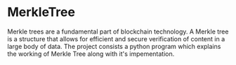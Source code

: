 # MerkleTree

Merkle trees are a fundamental part of blockchain technology. A Merkle tree is a structure that allows for efficient and secure verification of content in a large body of data. The project consists a python program which explains the working of Merkle Tree along with it's impementation.
